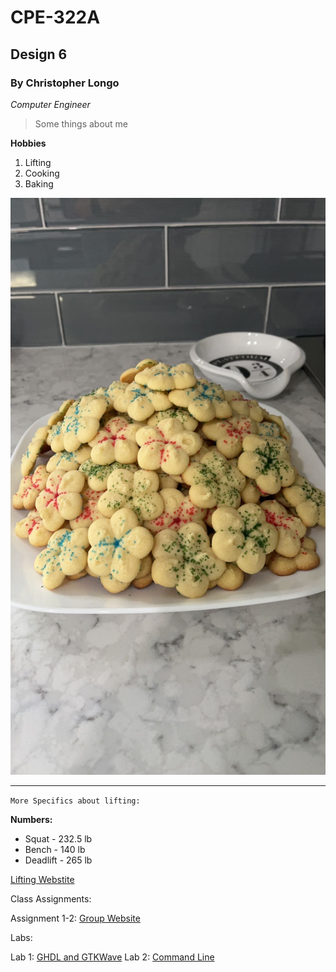 # CPE-322A
## Design 6
### By Christopher Longo

*Computer Engineer*

> Some things about me

**Hobbies**

1. Lifting
2. Cooking
3. Baking

![Butter Cookies](Cookies.JPG)

---

`More Specifics about lifting:`

**Numbers:**
- Squat - 232.5 lb
- Bench - 140 lb
- Deadlift - 265 lb

[Lifting Webstite](https://stevensrec.com/sports/power-lifting)

Class Assignments: 

Assignment 1-2: 
[Group Website](https://sites.google.com/stevens.edu/cpe322-gsite)

Labs:

Lab 1: [GHDL and GTKWave](Lab1)
Lab 2: [Command Line](Lab2-CommandLine)
